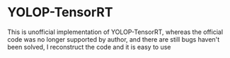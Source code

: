 # YOLOP-TensorRT
This is unofficial implementation of YOLOP-TensorRT, whereas the official code was no longer supported by author, and there are still bugs haven't been solved, I reconstruct the code and it is easy to use





